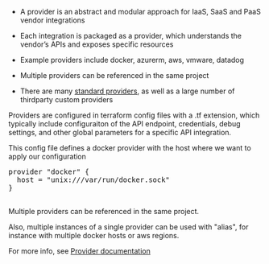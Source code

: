 
* A provider is an abstract and modular approach for IaaS, SaaS and PaaS vendor integrations

* Each integration is packaged as a provider, which understands the vendor’s APIs and exposes specific resources

* Example providers include docker, azurerm, aws, vmware, datadog

* Multiple providers can be referenced in the same project

* There are many [standard providers](https://www.terraform.io/docs/providers/index.html), as well as a large number of thirdparty custom providers

Providers are configured in terraform config files with a .tf extension, which typically include configuraiton of the API endpoint, credentials, debug settings, and other global parameters for a specific API integration.

This config file defines a docker provider with the host where we want to apply our configuration

<pre # Configure Docker provider and connect to the local Docker socket class="file" data-filename="main.tf" data-target="replace">provider "docker" {
  host = "unix:///var/run/docker.sock"
}

</pre>

Multiple providers can be referenced in the same project.

Also, multiple instances of a single provider can be used with "alias", for instance with multiple docker hosts or aws regions.

For more info, see [Provider documentation](https://www.terraform.io/docs/configuration/providers.html)
